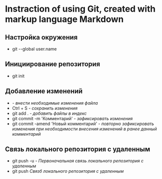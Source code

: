 # Instraction of using Git,  created with markup language **Markdown**
<!---Для написания этой инструкции использованы:--->
<!---Материалы лекции gb.ru--->
<!---Материалы семинара gb.ru преподаватлель Хамматшин Алмас--->
<!---Книга Git для профессионального промграммиста С.Чаков, Б.Штрауб--->
## Настройка окружения
* git --global user.name
## Инициирование репозитория
* git init
## Добавление изменений
* *- внести необходимые изменения файла*
* Ctrl + S *- сохранить изменения*
* git add . *- добавить файлы в индекс*
* git commit -m 'Комментарий' *- зафиксировать изменения*
* git commit -amend 'Новый комментарий' *- повторно зафиксировать изменения при необходимости внесения изменений в ранее данный комментарий*
## Связь локального репозитория с удаленным
* git push -u *- Первоначальная связь локального репозитория с удаленным*
* git push *Связб локального репозитория с удаленным*